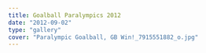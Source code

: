 ```yaml
---
title: Goalball Paralympics 2012
date: "2012-09-02"
type: "gallery"
cover: "Paralympic Goalball, GB Win!_7915551882_o.jpg"
---
```

